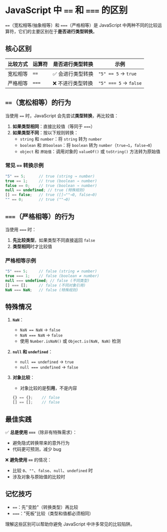 # JavaScript 中 `==` 和 `===` 的区别

`==`（宽松相等/抽象相等）和 `===`（严格相等）是 JavaScript 中两种不同的比较运算符，它们的主要区别在于**是否进行类型转换**。

## 核心区别

| 比较方式 | 运算符 | 是否进行类型转换 | 示例                  |
| -------- | ------ | ---------------- | --------------------- |
| 宽松相等 | `==`   | ✅ 会进行类型转换 | `"5" == 5` → `true`   |
| 严格相等 | `===`  | ❌ 不进行类型转换 | `"5" === 5` → `false` |

## `==`（宽松相等）的行为

当使用 `==` 时，JavaScript 会先尝试**类型转换**，再比较值：

1. **如果类型相同**：直接比较值（等同于 `===`）
2. **如果类型不同**：按以下规则转换：
   - `string` 和 `number`：将 `string` 转为 `number`
   - `boolean` 和 `非boolean`：将 `boolean` 转为 `number`（`true→1`，`false→0`）
   - `object` 和 `原始值`：调用对象的 `valueOf()` 或 `toString()` 方法转为原始值

### 常见 `==` 转换示例
```javascript
"5" == 5;      // true (string → number)
true == 1;     // true (boolean → number)
false == 0;    // true (boolean → number)
null == undefined; // true (特殊规则)
[] == false;   // true ([]→""→0, false→0)
"" == 0;       // true (""→0)
```

## `===`（严格相等）的行为

当使用 `===` 时：
1. **先比较类型**，如果类型不同直接返回 `false`
2. **类型相同**时才比较值

### 严格相等示例
```javascript
"5" === 5;     // false (string ≠ number)
true === 1;    // false (boolean ≠ number)
null === undefined; // false (不同类型)
[] === [];     // false (不同对象引用)
NaN === NaN;   // false (特殊规则)
```

## 特殊情况

1. **`NaN`**：
   - `NaN == NaN` → `false`
   - `NaN === NaN` → `false`
   - 使用 `Number.isNaN()` 或 `Object.is(NaN, NaN)` 检测

2. **`null` 和 `undefined`**：
   - `null == undefined` → `true`
   - `null === undefined` → `false`

3. **对象比较**：
   - 对象比较的是**引用**，不是内容
   ```javascript
   {} == {};    // false
   [] == [];    // false
   ```

## 最佳实践

✅ **总是使用 `===`**（除非有特殊需求）：
- 避免隐式转换带来的意外行为
- 代码更可预测，减少 bug

❌ **避免使用 `==`** 的情况：
- 比较 `0`、`""`、`false`、`null`、`undefined` 时
- 涉及对象与原始值的比较时

## 记忆技巧
- `==`：先"变脸"（转换类型）再比较
- `===`："死板"比较（类型和值都必须相同）

理解这些区别可以帮助你避免 JavaScript 中许多常见的比较陷阱。